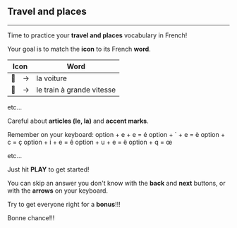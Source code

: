 ## Travel and places

---

Time to practice your **travel and places** vocabulary in French!

Your goal is to match the **icon** to its French **word**.

| Icon | Word | 
| ---- | ---- |
| 🚗　->  | la voiture |
| 🚅　->  | le train à grande vitesse |

etc...

Careful about **articles (le, la)** and **accent marks**.

Remember on your keyboard: 
option + e + e = é
option + ` + e = è
option + c = ç
option + i + e = ê
option + u + e = ë
option + q = œ

etc...

Just hit **PLAY** to get started!

You can skip an answer you don't know with the **back** and **next** buttons, or with the **arrows** on your keyboard.

Try to get everyone right for a **bonus**!!!

Bonne chance!!!
